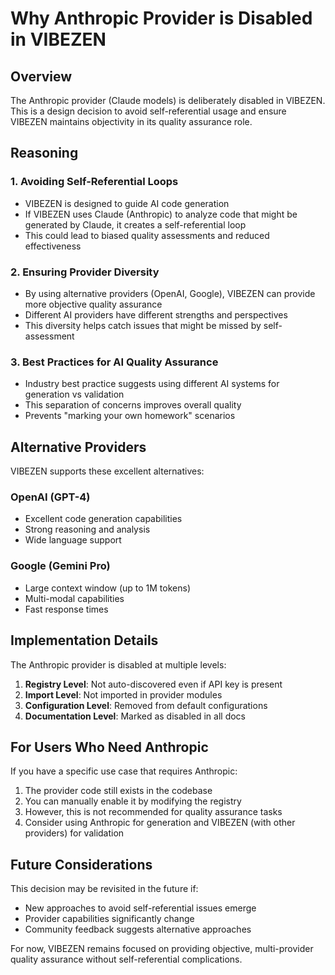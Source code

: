 # Why Anthropic Provider is Disabled in VIBEZEN

## Overview

The Anthropic provider (Claude models) is deliberately disabled in VIBEZEN. This is a design decision to avoid self-referential usage and ensure VIBEZEN maintains objectivity in its quality assurance role.

## Reasoning

### 1. Avoiding Self-Referential Loops
- VIBEZEN is designed to guide AI code generation
- If VIBEZEN uses Claude (Anthropic) to analyze code that might be generated by Claude, it creates a self-referential loop
- This could lead to biased quality assessments and reduced effectiveness

### 2. Ensuring Provider Diversity
- By using alternative providers (OpenAI, Google), VIBEZEN can provide more objective quality assurance
- Different AI providers have different strengths and perspectives
- This diversity helps catch issues that might be missed by self-assessment

### 3. Best Practices for AI Quality Assurance
- Industry best practice suggests using different AI systems for generation vs validation
- This separation of concerns improves overall quality
- Prevents "marking your own homework" scenarios

## Alternative Providers

VIBEZEN supports these excellent alternatives:

### OpenAI (GPT-4)
- Excellent code generation capabilities
- Strong reasoning and analysis
- Wide language support

### Google (Gemini Pro)
- Large context window (up to 1M tokens)
- Multi-modal capabilities
- Fast response times

## Implementation Details

The Anthropic provider is disabled at multiple levels:
1. **Registry Level**: Not auto-discovered even if API key is present
2. **Import Level**: Not imported in provider modules
3. **Configuration Level**: Removed from default configurations
4. **Documentation Level**: Marked as disabled in all docs

## For Users Who Need Anthropic

If you have a specific use case that requires Anthropic:
1. The provider code still exists in the codebase
2. You can manually enable it by modifying the registry
3. However, this is not recommended for quality assurance tasks
4. Consider using Anthropic for generation and VIBEZEN (with other providers) for validation

## Future Considerations

This decision may be revisited in the future if:
- New approaches to avoid self-referential issues emerge
- Provider capabilities significantly change
- Community feedback suggests alternative approaches

For now, VIBEZEN remains focused on providing objective, multi-provider quality assurance without self-referential complications.